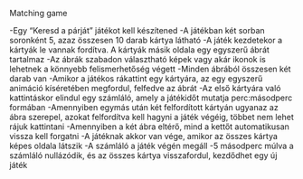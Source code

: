 Matching game

-Egy “Keresd a párját” játékot kell készítened
-A játékban két sorban soronként 5, azaz összesen 10 darab kártya látható
-A játék kezdetekor a kártyák le vannak fordítva. A kártyák másik oldala egy egyszerű ábrát tartalmaz
-Az ábrák szabadon választható képek vagy akár ikonok is lehetnek a könnyebb felismerhetőség végett
-Minden ábrából összesen két darab van
-Amikor a játékos rákattint egy kártyára, az egy egyszerű animáció kíséretében megfordul, felfedve az ábrát
-Az első kártyára való kattintáskor elindul egy számláló, amely a játékidőt mutatja perc:másodperc formában
-Amennyiben egymás után két felfordított kártyán ugyanaz az ábra szerepel, azokat felfordítva kell hagyni a játék végéig, többet nem lehet rájuk kattintani
-Amennyiben a két ábra eltérő, mind a kettőt automatikusan vissza kell forgatni
-A játéknak akkor van vége, amikor az összes kártya képes oldala látszik
-A számláló a játék végén megáll
-5 másodperc múlva a számláló nullázódik, és az összes kártya visszafordul, kezdődhet egy új játék